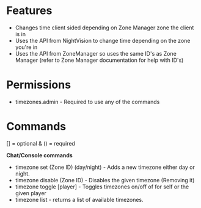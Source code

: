 # Features
* Changes time client sided depending on Zone Manager zone the client is in
* Uses the API from NightVision to change time depending on the zone you're in
* Uses the API from ZoneManager so uses the same ID's as Zone Manager (refer to Zone Manager documentation for help with ID's)

# Permissions
* timezones.admin - Required to use any of the commands
# Commands
[] = optional & () = required

**Chat/Console commands**
* timezone set (Zone ID) (day/night) - Adds a new timezone either day or night.
* timezone disable (Zone ID) - Disables the given timezone (Removing it)
* timezone toggle [player] - Toggles timezones on/off of for self or the given player
* timezone list - returns a list of available timezones.